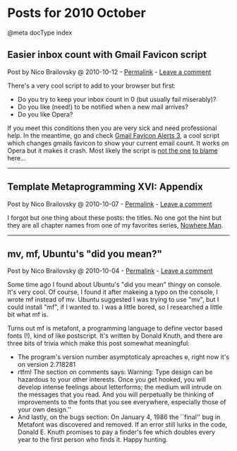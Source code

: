 # Posts for 2010 October

@meta docType index

## Easier inbox count with Gmail Favicon script

Post by Nico Brailovsky @ 2010-10-12 - [Permalink](md_blog/2010/1012_EasierinboxcountwithGmailFaviconscript.md)  - [Leave a comment](https://github.com/nicolasbrailo/nicolasbrailo.github.io/issues/new?title=Comment@md_blog/2010/1012_EasierinboxcountwithGmailFaviconscript.md&body=I%20have%20a%20comment!)

There's a very cool script to add to your browser but first:

* Do you try to keep your inbox count in 0 (but usually fail miserably)?
* Do you like (need!) to be notified when a new mail arrives?
* Do you like Opera?

If you meet this conditions then you are very sick and need professional help. In the meantime, go and check [Gmail Favicon Alerts 3](md_blog/youfoundadeadlink.md), a cool script which changes gmails favicon to show your current email count. It works on Opera but it makes it crash. Most likely the script is [not the one](md_blog/2010/0708_Operaborksgmail.md) [to blame](md_blog/2010/0723_FuuuuuuuuuuuuuuOpera.md) here...





---

## Template Metaprogramming XVI: Appendix

Post by Nico Brailovsky @ 2010-10-07 - [Permalink](md_blog/2010/1007_TemplateMetaprogrammingXVIAppendix.md)  - [Leave a comment](https://github.com/nicolasbrailo/nicolasbrailo.github.io/issues/new?title=Comment@md_blog/2010/1007_TemplateMetaprogrammingXVIAppendix.md&body=I%20have%20a%20comment!)

I forgot but one thing about these posts: the titles. No one got the hint but they are all chapter names from one of my favorites series, [Nowhere Man](http://en.wikipedia.org/wiki/Nowhere_Man_%28TV_series%29).





---

## mv, mf, Ubuntu&#39;s "did you mean?"

Post by Nico Brailovsky @ 2010-10-04 - [Permalink](md_blog/2010/1004_mvmfUbuntu39sdidyoumean.md)  - [Leave a comment](https://github.com/nicolasbrailo/nicolasbrailo.github.io/issues/new?title=Comment@md_blog/2010/1004_mvmfUbuntu39sdidyoumean.md&body=I%20have%20a%20comment!)

Some time ago I found about Ubuntu's "did you mean" thingy on console. It's very cool. Of course, I found it after makeing a typo on the console, I wrote mf instead of mv. Ubuntu suggested I was trying to use "mv", but I could install "mf", if I wanted to. I was a little bored, so I researched a little bit what mf is.

Turns out mf is metafont, a programming language to define vector based fonts (!), kind of like postscript. It's written by Donald Knuth, and there are three bits of trivia which make this post somewhat meaningful:

* The program's version number asymptoticaly aproaches e, right now it's on version 2.718281
* rtfm! The section on comments says: Warning: Type design can be hazardous to your other interests. Once you get hooked, you will develop intense feelings about letterforms; the medium will intrude on the messages that you read. And you will perpetually be thinking of improvements to the fonts that you see everywhere, especially those of your own design.''
* And lastly, on the bugs section: On January 4, 1986 the ``final'' bug in Metafont was discovered and removed. If an error still lurks in the code, Donald E. Knuth promises to pay a finder's fee which doubles every year to the first person who finds it. Happy hunting.



